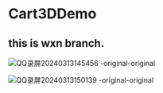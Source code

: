 # Cart3DDemo

this is wxn branch.
---


![QQ录屏20240313145456 -original-original](https://github.com/wss/Cart3DDemo/assets/78208268/f5deaddd-a1ce-42fe-bf7a-078b3510cebb)



![QQ录屏20240313150139 -original-original](https://github.com/wss/Cart3DDemo/assets/78208268/4b47af7c-50d0-4c7f-9288-1127bd44bd30)
